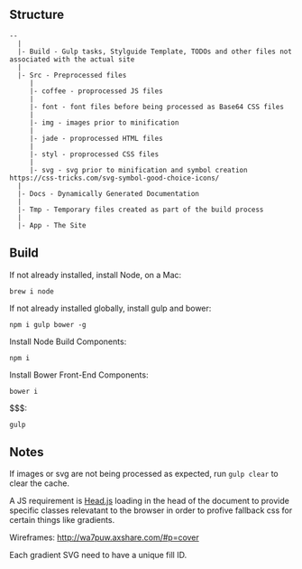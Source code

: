 ## Structure
```
--
  |
  |- Build - Gulp tasks, Stylguide Template, TODOs and other files not associated with the actual site
  |
  |- Src - Preprocessed files
     |
     |- coffee - proprocessed JS files
     |
     |- font - font files before being processed as Base64 CSS files
     |
     |- img - images prior to minification
     |
     |- jade - proprocessed HTML files
     |
     |- styl - proprocessed CSS files
     |
     |- svg - svg prior to minification and symbol creation https://css-tricks.com/svg-symbol-good-choice-icons/
  |
  |- Docs - Dynamically Generated Documentation
  |
  |- Tmp - Temporary files created as part of the build process
  |
  |- App - The Site
```

## Build
If not already installed, install Node, on a Mac:

`brew i node`

If not already installed globally, install gulp and bower:

`npm i gulp bower -g`

Install Node Build Components:

`npm i`

Install Bower Front-End Components:

`bower i`

$$$:

`gulp`

## Notes

If images or svg are not being processed as expected, run `gulp clear` to clear the cache.

A JS requirement is [Head.js](http://headjs.com/) loading in the head of the document to provide specific classes relevatant to the browser in order to profive fallback css for certain things like gradients.

Wireframes: http://wa7puw.axshare.com/#p=cover

Each gradient SVG need to have a unique fill ID.